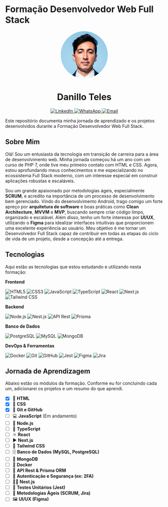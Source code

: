 # Formação Desenvolvedor Web Full Stack

<p align="center">
  <img src="image/perfil_linkedin.jpeg" alt="Foto de Perfil - Danillo Teles" width="150" style="border-radius:50%"/>
</p>

<h1 align="center">Danillo Teles</h1>

<p align="center">
  <a href="https://www.linkedin.com/in/danilloteles/" target="_blank">
    <img src="https://img.shields.io/badge/linkedin-%230077B5.svg?style=for-the-badge&logo=linkedin&logoColor=white" alt="LinkedIn">
  </a>
  <a href="https://wa.me/5562999184007?text=Ol%C3%A1%2C%20vi%20o%20seu%20interesse%20por%20Desenvolvimento%20Web%20Full%20Stack%20e%20fiquei%20interessado%20se%20voc%C3%AA%20quer%20participar%20de%20uma%20Entrevista%20sobre%20a%20vaga%20que%20irei%20lhe%20informar." target="_blank">
    <img src="https://img.shields.io/badge/WhatsApp-25D366?style=for-the-badge&logo=whatsapp&logoColor=white" alt="WhatsApp">
  </a>
  <a href="mailto:braddteles@gmail.com" target="_blank">
    <img src="https://img.shields.io/badge/Gmail-D14836?style=for-the-badge&logo=gmail&logoColor=white" alt="Email">
  </a>
</p>

Este repositório documenta minha jornada de aprendizado e os projetos desenvolvidos durante a Formação Desenvolvedor Web Full Stack.

## Sobre Mim

Olá! Sou um entusiasta da tecnologia em transição de carreira para a área de desenvolvimento web. Minha jornada começou há um ano com um curso de PHP 7, onde tive meu primeiro contato com HTML e CSS. Agora, estou aprofundando meus conhecimentos e me especializando no ecossistema Full Stack moderno, com um interesse especial em construir aplicações robustas e escaláveis.

Sou um grande apaixonado por metodologias ágeis, especialmente **SCRUM**, e acredito na importância de um processo de desenvolvimento bem gerenciado. Vindo do desenvolvimento Android, trago comigo um forte apreço por **arquitetura de software** e boas práticas como **Clean Architecture**, **MVVM** e **MVP**, buscando sempre criar código limpo, organizado e escalável. Além disso, tenho um forte interesse por **UI/UX**, utilizando o **Figma** para idealizar interfaces intuitivas que proporcionem uma excelente experiência ao usuário. Meu objetivo é me tornar um Desenvolvedor Full Stack capaz de contribuir em todas as etapas do ciclo de vida de um projeto, desde a concepção até a entrega.

## Tecnologias

Aqui estão as tecnologias que estou estudando e utilizando nesta formação:

**Frontend**
<p>
  <img src="https://img.shields.io/badge/html5-%23E34F26.svg?style=for-the-badge&logo=html5&logoColor=white" alt="HTML5" />
  <img src="https://img.shields.io/badge/css3-%231572B6.svg?style=for-the-badge&logo=css3&logoColor=white" alt="CSS3" />
  <img src="https://img.shields.io/badge/javascript-%23323330.svg?style=for-the-badge&logo=javascript&logoColor=%23F7DF1E" alt="JavaScript" />
  <img src="https://img.shields.io/badge/typescript-%23007ACC.svg?style=for-the-badge&logo=typescript&logoColor=white" alt="TypeScript" />
  <img src="https://img.shields.io/badge/react-%2320232a.svg?style=for-the-badge&logo=react&logoColor=%2361DAFB" alt="React" />
  <img src="https://img.shields.io/badge/Next-black?style=for-the-badge&logo=next.js&logoColor=white" alt="Next.js" />
  <img src="https://img.shields.io/badge/tailwindcss-%2338B2AC.svg?style=for-the-badge&logo=tailwind-css&logoColor=white" alt="Tailwind CSS" />
</p>

**Backend**
<p>
  <img src="https://img.shields.io/badge/node.js-6DA55F?style=for-the-badge&logo=node.js&logoColor=white" alt="Node.js" />
  <img src="https://img.shields.io/badge/nest.js-%23E0234E.svg?style=for-the-badge&logo=nestjs&logoColor=white" alt="Nest.js" />
  <img src="https://img.shields.io/badge/API%20REST-02A9F4?style=for-the-badge&logo=api&logoColor=white" alt="API Rest" />
  <img src="https://img.shields.io/badge/Prisma-%232D3748.svg?style=for-the-badge&logo=prisma&logoColor=white" alt="Prisma" />
</p>

**Banco de Dados**
<p>
  <img src="https://img.shields.io/badge/postgres-%23316192.svg?style=for-the-badge&logo=postgresql&logoColor=white" alt="PostgreSQL" />
  <img src="https://img.shields.io/badge/mysql-%2300f.svg?style=for-the-badge&logo=mysql&logoColor=white" alt="MySQL" />
  <img src="https://img.shields.io/badge/MongoDB-%234ea94b.svg?style=for-the-badge&logo=mongodb&logoColor=white" alt="MongoDB" />
</p>

**DevOps & Ferramentas**
<p>
  <img src="https://img.shields.io/badge/docker-%230db7ed.svg?style=for-the-badge&logo=docker&logoColor=white" alt="Docker" />
  <img src="https://img.shields.io/badge/git-%23F05033.svg?style=for-the-badge&logo=git&logoColor=white" alt="Git" />
  <img src="https://img.shields.io/badge/github-%23121011.svg?style=for-the-badge&logo=github&logoColor=white" alt="GitHub" />
  <img src="https://img.shields.io/badge/-jest-%23C21325?style=for-the-badge&logo=jest&logoColor=white" alt="Jest" />
  <img src="https://img.shields.io/badge/figma-%23F24E1E.svg?style=for-the-badge&logo=figma&logoColor=white" alt="Figma" />
  <img src="https://img.shields.io/badge/jira-%230052CC.svg?style=for-the-badge&logo=jira&logoColor=white" alt="Jira" />
</p>

## Jornada de Aprendizagem

Abaixo estão os módulos da formação. Conforme eu for concluindo cada um, adicionarei os projetos e um resumo do que aprendi.

- [x] 📝 **HTML** 
- [x] 🎨 **CSS**
- [x] 🐙 **Git e GitHub**
- [ ] 💻 **JavaScript** (Em andamento)
- [ ] 🚀 **Node.js**
- [ ] 🔷 **TypeScript**
- [ ] ⚛️ **React**
- [ ] ▶️ **Next.js**
- [ ] 💨 **Tailwind CSS**
- [ ] 🗄️ **Banco de Dados (MySQL, PostgreSQL)**
- [ ] 🍃 **MongoDB**
- [ ] 🐳 **Docker**
- [ ] 🔧 **API Rest & Prisma ORM**
- [ ] 🔐 **Autenticação e Segurança (ex: 2FA)**
- [ ] 🐱‍💻 **Nest.js**
- [ ] 🧪 **Testes Unitários (Jest)**
- [ ] 🎯 **Metodologias Ágeis (SCRUM, Jira)**
- [ ] 🖼️ **UI/UX (Figma)**
